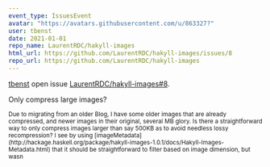 ```yaml
---
event_type: IssuesEvent
avatar: "https://avatars.githubusercontent.com/u/863327?"
user: tbenst
date: 2021-01-01
repo_name: LaurentRDC/hakyll-images
html_url: https://github.com/LaurentRDC/hakyll-images/issues/8
repo_url: https://github.com/LaurentRDC/hakyll-images
---
```


<a href='https://github.com/tbenst' target='_blank'>tbenst</a> open issue <a href='https://github.com/LaurentRDC/hakyll-images/issues/8' target='_blank'>LaurentRDC/hakyll-images#8</a>.

<p>Only compress large images?</p><small>Due to migrating from an older Blog, I have some older images that are already compressed, and newer images in their original, several MB glory. Is there a straightforward way to only compress images larger than say 500KB as to avoid needless lossy recompression? I see by using [imageMetadata](http://hackage.haskell.org/package/hakyll-images-1.0.1/docs/Hakyll-Images-Metadata.html) that it should be straightforward to filter based on image dimension, but wasn